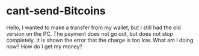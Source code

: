 # cant-send-Bitcoins
Hello, I wanted to make a transfer from my wallet, but I still had the old version on the PC. The payment does not go out, but does not stop completely. It is shown the error that the charge is too low. What am I doing now? How do I get my money?
